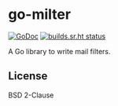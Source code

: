 # go-milter

[![GoDoc](https://godoc.org/github.com/emersion/go-milter?status.svg)](https://godoc.org/github.com/emersion/go-milter)
[![builds.sr.ht status](https://builds.sr.ht/~emersion/go-milter/commits.svg)](https://builds.sr.ht/~emersion/go-milter/commits?)

A Go library to write mail filters.

## License

BSD 2-Clause
